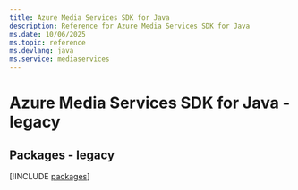 ```yaml
---
title: Azure Media Services SDK for Java
description: Reference for Azure Media Services SDK for Java
ms.date: 10/06/2025
ms.topic: reference
ms.devlang: java
ms.service: mediaservices
---
```

# Azure Media Services SDK for Java - legacy
## Packages - legacy
[!INCLUDE [packages](media-services-index.md)]